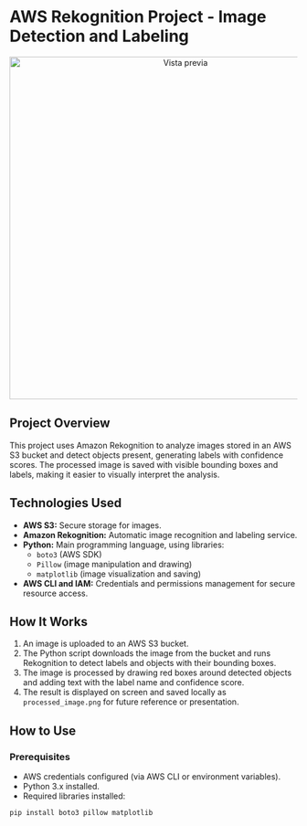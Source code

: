 # AWS Rekognition Project - Image Detection and Labeling

<p align="center">
  <img src="./assets/screenshot.png" alt="Vista previa" width="600"/>
</p>


## Project Overview
This project uses Amazon Rekognition to analyze images stored in an AWS S3 bucket and detect objects present, generating labels with confidence scores. The processed image is saved with visible bounding boxes and labels, making it easier to visually interpret the analysis.

## Technologies Used
- **AWS S3:** Secure storage for images.
- **Amazon Rekognition:** Automatic image recognition and labeling service.
- **Python:** Main programming language, using libraries:
  - `boto3` (AWS SDK)
  - `Pillow` (image manipulation and drawing)
  - `matplotlib` (image visualization and saving)
- **AWS CLI and IAM:** Credentials and permissions management for secure resource access.

## How It Works
1. An image is uploaded to an AWS S3 bucket.
2. The Python script downloads the image from the bucket and runs Rekognition to detect labels and objects with their bounding boxes.
3. The image is processed by drawing red boxes around detected objects and adding text with the label name and confidence score.
4. The result is displayed on screen and saved locally as `processed_image.png` for future reference or presentation.

## How to Use

### Prerequisites
- AWS credentials configured (via AWS CLI or environment variables).
- Python 3.x installed.
- Required libraries installed:

```bash
pip install boto3 pillow matplotlib
